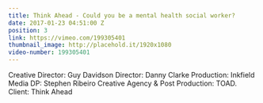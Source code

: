 ```yaml
---
title: Think Ahead - Could you be a mental health social worker?
date: 2017-01-23 04:51:00 Z
position: 3
link: https://vimeo.com/199305401
thumbnail_image: http://placehold.it/1920x1080
video-number: 199305401
---
```


Creative Director: Guy Davidson
Director: Danny Clarke
Production: Inkfield Media
DP: Stephen Ribeiro
Creative Agency & Post Production: TOAD.
Client: Think Ahead